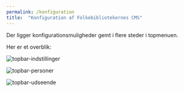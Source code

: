 ```yaml
---
permalink: /konfiguration
title:  "Konfiguration af Folkebibliotekernes CMS"
---
```


Der ligger konfigurationsmuligheder gemt i flere steder i topmenuen.

Her er et overblik:

![topbar-indstillinger](https://github.com/danskernesdigitalebibliotek/folkebibliotekernes_cms_manual/assets/1641342/1b0427d5-605a-4561-bd78-c25cbc6d349e)


![topbar-personer](https://github.com/danskernesdigitalebibliotek/folkebibliotekernes_cms_manual/assets/1641342/f55ccf41-8e1b-4da4-884f-a41a0e69bfb5)

![topbar-udseende](https://github.com/danskernesdigitalebibliotek/folkebibliotekernes_cms_manual/assets/1641342/6e1d3b3c-dfb7-4663-8e4f-329baa8e51d4)
